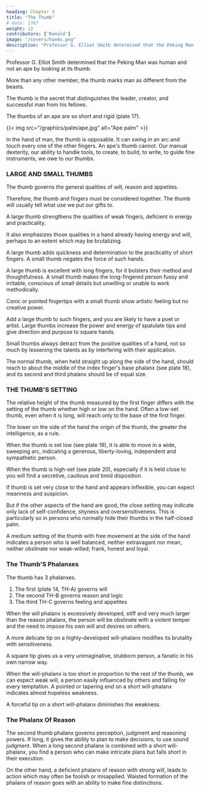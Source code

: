 ```yaml
---
heading: Chapter 3
title: "The Thumb"
# date: 1767
weight: 12
contributors: ['Ranald']
image: "/covers/hands.png"
description: "Professor G. Elliot Smith determined that the Peking Man was human and not an ape by looking at its thumb"
---
```



Professor G. Elliot Smith determined that the Peking Man was human and not an ape by looking at its thumb. 

<!--  identified the few fragments of all that remains of  as definitely those
bone which are human being, and not of an ape, he based his classification on the thumb.  -->

More than any other member, the thumb marks man as different from the beasts. 

The thumb is the secret that distinguishes the leader, creator, and successful man from his fellows.

The thumbs of an ape are so short and rigid (plate 17). 

{{< img src="/graphics/palm/ape.jpg" alt="Ape palm" >}}

In the hand of man, the thumb is opposable. It can swing in an arc and touch every one of the other fingers. An ape's thumb cannot. Our manual dexterity, our ability to handle tools, to create, to build, to write, to guide fine instruments, we owe to our thumbs.


### LARGE AND SMALL THUMBS

The thumb governs the general qualities of will, reason and appetites. 

Therefore, the thumb and fingers must be considered together. The thumb will usually tell what use we put our gifts to. 

A large thumb strengthens the qualities of weak fingers, deficient in energy and practicality. 

It also emphasizes those qualities in a hand already having energy and will, perhaps to an extent which may be brutalizing. 

A large thumb adds quickness and determination to the practicality of short fingers. A small thumb negates the force of such hands.

A large thumb is excellent with long fingers, for it bolsters their method and thoughtfulness. A small thumb makes the long-fingered person fussy and irritable, conscious of small details but unwilling or unable to work methodically.

Conic or pointed fingertips with a small thumb show artistic feeling but no creative power. 

Add a large thumb to such fingers, and you are likely to have a poet or artist. Large thumbs increase the power and energy of spatulate tips and give direction and purpose to square hands. 

Small thumbs always detract from the positive qualities of a hand, not so much by lessening the talents as by interfering with their application.

The normal thumb, when held straight up along the side of the hand, should reach to about the middle of the index finger's base phalanx (see plate 18), and its second and third phalanx should be of equal size.

### THE THUMB'S SETTING

The relative height of the thumb measured by the first finger differs with the setting of the thumb whether high or low on the hand. Often a low-set thumb, even when it is long, will reach only to the base of the first finger.


The lower on the side of the hand the origin of the thumb, the greater the intelligence, as a rule. 

When the thumb is set low (see plate 19), it is able to move in a wide, sweeping arc, indicating a generous, liberty-loving, independent and sympathetic person. 

When the thumb is high-set (see plate 20), especially if it is held close to you will find a secretive, cautious and timid disposition. 

If thumb is set very close to the hand and appears inflexible, you can expect meanness and suspicion. 

But if the other aspects of the hand are good, the close setting may indicate only lack of self-confidence, shyness and oversensitiveness. This is particularly so in persons who normally hide their thumbs in the half-closed palm. 

A medium setting of the thumb with free movement at the side of the hand indicates a person who is well balanced, neither extravagant nor mean, neither obstinate nor weak-willed; frank, honest and loyal.


### The Thumb'S Phalanxes

The thumb has 3 phalanxes. 

1. The first (plate 14, TH-A) governs will
2. The second TH-B governs reason and logic
3. The third TH-C governs feeling and appetites


<!-- specific significance
governing will, the second (see plate
the base phalanx (see plate 14, TH-C)
TH-A) -->


When the will phalanx is excessively developed, stiff and very much larger than the reason phalanx, the person will be  obstinate with a violent temper and the need to impose his own will and desires on others. 

A more delicate tip on a highly-developed will-phalanx modifies its brutality with sensitiveness.

A square tip gives us a very unimaginative, stubborn person, a fanatic in his own narrow way.

When the will-phalanx is too short in proportion to the rest of the thumb, we can expect weak will, a person easily influenced by others and falling for every temptation. A pointed or tapering end on a short will-phalanx indicates almost hopeless weakness.

A forceful tip on a short will-phalanx diminishes the weakness.


### The Phalanx Of Reason

The second thumb phalanx governs perception, judgment and reasoning powers. If long, it gives the ability to plan to make decisions, to use sound judgment. When a long second phalanx is combined with a short will-phalanx, you find a person
who can make intricate plans but falls short in their execution. 

On the other hand, a deficient phalanx of reason with strong will, leads to action which may often be foolish or misapplied. Waisted formation of the phalanx of reason goes with an ability to make fine distinctions.


